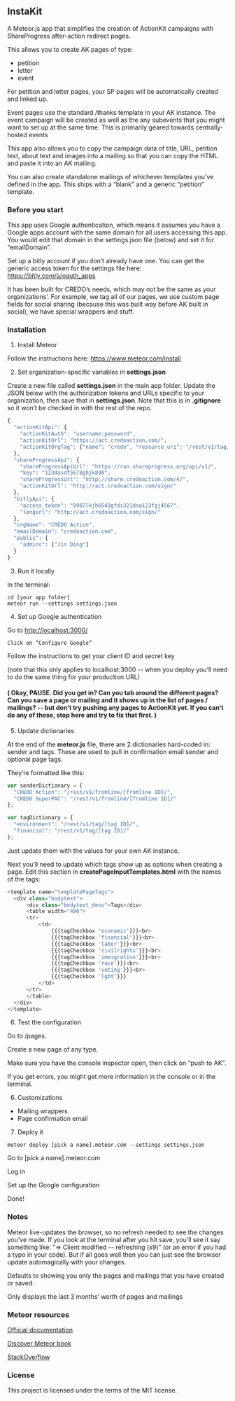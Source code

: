 ## InstaKit

A Meteor.js app that simplifies the creation of ActionKit campaigns with ShareProgress after-action redirect pages.

This allows you to create AK pages of type:
* petition
* letter
* event

For petition and letter pages, your SP pages will be automatically created and linked up.

Event pages use the standard /thanks template in your AK instance. The event campaign will be created as well as the any subevents that you might want to set up at the same time. This is primarily geared towards centrally-hosted events

This app also allows you to copy the campaign data of title, URL, petition text, about text and images into a mailing so that you can copy the HTML and paste it into an AK mailing.

You can also create standalone mailings of whichever templates you’ve defined in the app. This ships with a “blank” and a generic “petition” template.

### Before you start

This app uses Google authentication, which means it assumes you have a Google apps account with the same domain for all users accessing this app. You would edit that domain in the settings.json file (below) and set it for “emailDomain”.

Set up a bitly account if you don’t already have one. You can get the generic access token for the settings file here: https://bitly.com/a/oauth_apps

It has been built for CREDO’s needs, which may not be the same as your organizations’. For example, we tag all of our pages, we use custom page fields for social sharing (because this was built way before AK built in social), we have special wrappers and stuff.

### Installation

1. Install Meteor
	
  Follow the instructions here: https://www.meteor.com/install

2. Set organization-specific variables in **settings.json**

  Create a new file called **settings.json** in the main app folder. Update the JSON below with the authorization tokens and URLs specific to your organization, then save that in **settings.json**. Note that this is in **.gitignore** so it won’t be checked in with the rest of the repo. 

  ``` javascript
  {
    "actionKitApi": {
      "actionKitAuth": "username:password",
      "actionKitUrl": "https://act.credoaction.com/",
      "actionKitOrgTag": {"name": "credo", "resource_uri": "/rest/v1/tag/32/"}
    },
    "shareProgressApi": {
      "shareProgressApiUrl": "https://run.shareprogress.org/api/v1/",
      "key": "1234asdf5678ghjk890",
      "shareProgressUrl": "http://share.credoaction.com/4/",
      "actionKitUrl": "http://act.credoaction.com/sign/"
    },
    "bitlyApi": {
      "access_token": "0987lkjh6543gfds321dsa123fgj4567",
      "longUrl": "http://act.credoaction.com/sign/"
    },
    "orgName": "CREDO Action",
    "emailDomain": "credoaction.com",
    "public": {
      "admins": ["Jin Ding"]
    }
  }
  ```

3. Run it locally

  In the terminal:

  ```
  cd [your app folder]
  meteor run --settings settings.json
  ```

4. Set up Google authentication

  Go to <http://localhost:3000/>

	Click on “Configure Google”

  Follow the instructions to get your client ID and secret key

  (note that this only applies to localhost:3000 -- when you deploy you’ll need to do the same thing for your production URL)

  #### ( Okay, PAUSE. Did you get in? Can you tab around the different pages? Can you save a page or mailing and it shows up in the list of pages / mailings? -- but don’t try pushing any pages to ActionKit yet. If you can’t do any of these, stop here and try to fix that first. )

5. Update dictionaries

  At the end of the **meteor.js** file, there are 2 dictionaries hard-coded in: sender and tags. These are used to pull in confirmation email sender and optional page tags.

  They’re formatted like this:

  ``` javascript
  var senderDictionary = {
  	"CREDO Action": "/rest/v1/fromline/[fromline ID]/",
  	"CREDO SuperPAC": "/rest/v1/fromline/[fromline ID]/"
  };

  var tagDictionary = {
    "environment": "/rest/v1/tag/[tag ID]/",
    "financial": "/rest/v1/tag/[tag ID]/"
  };
  ```
  Just update them with the values for your own AK instance.

  Next you’ll need to update which tags show up as options when creating a page. Edit this section in **createPageInputTemplates.html** with the names of the tags:

  ``` javascript
  <template name="templatePageTags">
  	<div class="bodytext">
  		<div class="bodytext_desc">Tags</div>
  		<table width="496">
  		<tr>
  			<td>
  				{{{tagCheckbox 'economic'}}}<br>
  				{{{tagCheckbox 'financial'}}}<br>
  				{{{tagCheckbox 'labor'}}}<br>
  				{{{tagCheckbox 'civilrights'}}}<br>
  				{{{tagCheckbox 'immigration'}}}<br>
  				{{{tagCheckbox 'race'}}}<br>
  				{{{tagCheckbox 'voting'}}}<br>
  				{{{tagCheckbox 'lgbt'}}}
  			</td>
  		</tr>
  		</table>
  	</div>
  </template>
  ```

6. Test the configuration

  Go to /pages.

  Create a new page of any type.

  Make sure you have the console inspector open, then click on “push to AK”.

  If you get errors, you might get more information in the console or in the terminal.

6. Customizations
  * Mailing wrappers
  * Page confirmation email

7. Deploy it

  `meteor deploy [pick a name].meteor.com --settings settings.json`

  Go to [pick a name].meteor.com

  Log in
  
  Set up the Google configuration
  
  Done!
  
### Notes

Meteor live-updates the browser, so no refresh needed to see the changes you’ve made. If you look at the terminal after you hit save, you’ll see it say something like: “=> Client modified -- refreshing (x9)” (or an error if you had a typo in your code). But if all goes well then you can just see the browser update automagically with your changes.

Defaults to showing you only the pages and mailings that you have created or saved.

Only displays the last 3 months’ worth of pages and mailings

### Meteor resources

[Official documentation](http://docs.meteor.com/#/full/quickstart)

[Discover Meteor book](https://www.discovermeteor.com/)

[StackOverflow](https://stackoverflow.com/questions/tagged/meteor)

### License

This project is licensed under the terms of the MIT license.
